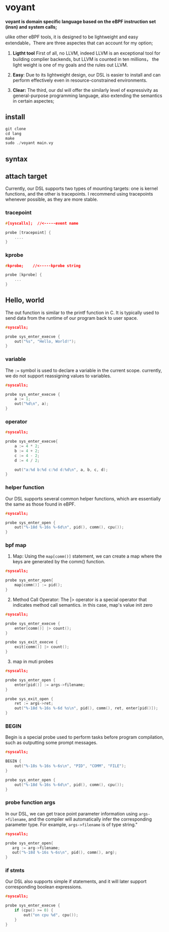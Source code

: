# voyant

**voyant is domain specific language based on the eBPF instruction set (insn) and system calls;**

ulike other eBPF tools, it is designed to be lightweight and easy extendable，There are three aspectes that can account for my option;

1. **Ligtht tool** First of all, no LLVM, indeed LLVM is an exceptional tool for building complier backends, but LLVM is counted in ten millions， the light weight is one of my goals and the rules out LLVM.

2. **Easy**: Due to its lightweight design, our DSL is easier to install and can perform effectively even in resource-constrained environments.


3. **Clear:** The third, our dsl will offer the similarly level of expressivity as general-purpose programming language, also extending the semantics in certain aspectes;


## install

```c
git clone
cd lang
make
sudo ./voyant main.vy
```

## syntax


## attach target

Currently, our DSL supports two types of mounting targets: one is kernel functions, and the other is tracepoints. I recommend using tracepoints whenever possible, as they are more stable.


### tracepoint

```c
#[syscalls];  //<-----event name

probe [tracepoint] {
    ....
}
```

### kprobe

```c
#kprobe;    //<-----kprobe string

probe [kprobe] {
    ...
}
```

## Hello, world

The out function is similar to the printf function in C. It is typically used to send data from the runtime of our program back to user space.

```c
#syscalls;

probe sys_enter_execve {
    out("%s", "Hello, World!");
}
```

### variable

The `:=` symbol is used to declare a variable in the current scope. currently, we do not support reassigning values to variables.

```c
#syscalls;

probe sys_enter_execve {
    a := 1;
    out("%d\n", a);
}
```

### operator

```c
#syscalls;

probe sys_enter_execve{
    a := 4 * 2;
    b := 4 + 2;
    c := 4 - 2;
    d := 4 / 2;

    out("a:%d b:%d c:%d d:%d\n", a, b, c, d);
}
```


### helper function

Our DSL supports several common helper functions, which are essentially the same as those found in eBPF.

```c
#syscalls;

probe sys_enter_open {
    out("%-18d %-16s %-6d\n", pid(), comm(), cpu());
}
```

### bpf map

1. Map: Using the `map[comm()]` statement, we can create a map where the keys are generated by the comm() function.

```c
#syscalls;

probe sys_enter_open{
    map[comm()] := pid();
}
```


2. Method Call Operator: The |> operator is a special operator that indicates method call semantics. in this case, map's value init zero
```c
#syscalls;

probe sys_enter_execve {
    enter[comm()] |> count();
}

probe sys_exit_execve {
    exit[comm()] |> count();
}
```

3. map in muti probes

```c
#syscalls;

probe sys_enter_open {
    enter[pid()] := args->filename;
}

probe sys_exit_open {
    ret := args->ret;
    out("%-18d %-16s %-6d %s\n", pid(), comm(), ret, enter[pid()]);
}
```
### BEGIN

Begin is a special probe used to perform tasks before program compilation, such as outputting some prompt messages.

```c
#syscalls;

BEGIN {
    out("%-18s %-16s %-6s\n", "PID", "COMM", "FILE");
}

probe sys_enter_open {
    out("%-18d %-16s %-6d\n", pid(), comm(), cpu());
}
```

### probe function args

In our DSL, we can get trace point parameter information using `args->filename`, and the compiler will automatically infer the corresponding parameter type. For example, `args->filename` is of type string."

```c
#syscalls;

probe sys_enter_open{
   arg := arg->filename;
   out("%-18d %-16s %-6s\n", pid(), comm(), arg);
}
```

### if stmts

Our DSL also supports simple if statements, and it will later support corresponding boolean expressions.

```c
#syscalls;

probe sys_enter_execve {
    if (cpu() >= 0) {
        out("on cpu %d", cpu());
    }
}
```